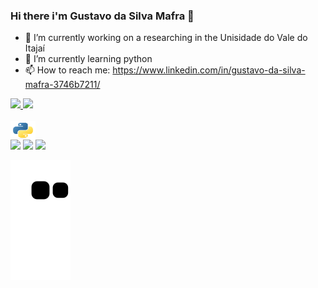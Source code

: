 ### Hi there i'm Gustavo da Silva Mafra 👋



- 🔭 I’m currently working on a researching in the Unisidade do Vale do Itajaí
- 🌱 I’m currently learning python
- 📫 How to reach me: https://www.linkedin.com/in/gustavo-da-silva-mafra-3746b7211/

 <div>
  <a href="https://github.com/GustavoSMafra">
  <img height="180em" src="https://github-readme-stats.vercel.app/api?username=GustavoSMafra&show_icons=true&theme=dracula&include_all_commits=true&count_private=true"/>
  <img height="180em" src="https://github-readme-stats.vercel.app/api/top-langs/?username=GustavoSMafra&layout=compact&langs_count=7&theme=dracula"/>
</div>

<div style="display: inline_block"><br>
  <img align="center" alt="Python" height="30" width="40" src="https://raw.githubusercontent.com/devicons/devicon/master/icons/python/python-original.svg">
</div>
  
<div> 
  <a href="https://www.instagram.com/gux_mafra/" target="_blank"><img src="https://img.shields.io/badge/-Instagram-%23E4405F?style=for-the-badge&logo=instagram&logoColor=white" target="_blank"></a>
  <a href = "mailto:mafraguh@gamil.com"><img src="https://img.shields.io/badge/-Gmail-%23333?style=for-the-badge&logo=gmail&logoColor=white" target="_blank"></a>
  <a href="https://www.linkedin.com/in/gustavo-da-silva-mafra-3746b7211/" target="_blank"><img src="https://img.shields.io/badge/-LinkedIn-%230077B5?style=for-the-badge&logo=linkedin&logoColor=white" target="_blank"></a> 
 
  ![Snake animation](https://github.com/rafaballerini/rafaballerini/blob/output/github-contribution-grid-snake.svg)
 
</div>

